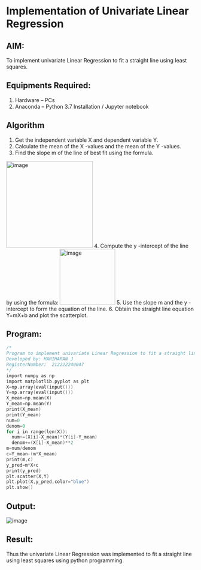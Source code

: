 # Implementation of Univariate Linear Regression
## AIM:
To implement univariate Linear Regression to fit a straight line using least squares.

## Equipments Required:
1. Hardware – PCs
2. Anaconda – Python 3.7 Installation / Jupyter notebook

## Algorithm
1. Get the independent variable X and dependent variable Y.
2. Calculate the mean of the X -values and the mean of the Y -values.
3. Find the slope m of the line of best fit using the formula. 
<img width="231" alt="image" src="https://user-images.githubusercontent.com/93026020/192078527-b3b5ee3e-992f-46c4-865b-3b7ce4ac54ad.png">
4. Compute the y -intercept of the line by using the formula:
<img width="148" alt="image" src="https://user-images.githubusercontent.com/93026020/192078545-79d70b90-7e9d-4b85-9f8b-9d7548a4c5a4.png">
5. Use the slope m and the y -intercept to form the equation of the line.
6. Obtain the straight line equation Y=mX+b and plot the scatterplot.

## Program:
```c
/*
Program to implement univariate Linear Regression to fit a straight line using least squares.
Developed by: HARIHARAN J
RegisterNumber:  212222240047
*/
import numpy as np
import matplotlib.pyplot as plt
X=np.array(eval(input()))
Y=np.array(eval(input()))
X_mean=np.mean(X)
Y_mean=np.mean(Y)
print(X_mean)
print(Y_mean)
num=0
denom=0
for i in range(len(X)):
  num+=(X[i]-X_mean)*(Y[i]-Y_mean)
  denom+=(X[i]-X_mean)**2
m=num/denom
c=Y_mean-(m*X_mean)
print(m,c)
y_pred=m*X+c
print(y_pred)
plt.scatter(X,Y)
plt.plot(X,y_pred,color="blue")
plt.show()
```

## Output:
![image](https://github.com/user-attachments/assets/28332fa1-3716-4f69-b9ca-6f9937034970)


## Result:
Thus the univariate Linear Regression was implemented to fit a straight line using least squares using python programming.
